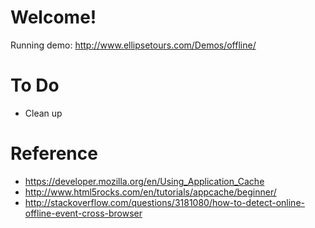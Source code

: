 # Welcome!

Running demo: http://www.ellipsetours.com/Demos/offline/

# To Do

* Clean up

# Reference

* https://developer.mozilla.org/en/Using_Application_Cache
* http://www.html5rocks.com/en/tutorials/appcache/beginner/
* http://stackoverflow.com/questions/3181080/how-to-detect-online-offline-event-cross-browser
